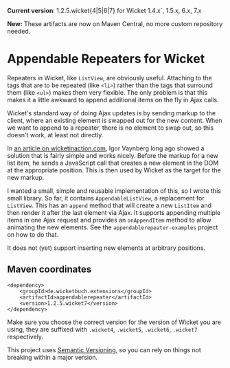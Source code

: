 **Current version**: 1.2.5.wicket{4|5|6|7} for Wicket 1.4.x´, 1.5.x, 6.x, 7.x

**New:** These artifacts are now on Maven Central, no more custom repository 
needed.

# Appendable Repeaters for Wicket

Repeaters in Wicket, like `ListView`, are obviously useful. Attaching to the 
tags that are to be repeated (like `<li>`) rather than the tags that surround
them (like `<ul>`) makes them very flexible. The only problem is that this makes
it a little awkward to append additional items on the fly in Ajax calls.

Wicket's standard way of doing Ajax updates is by sending markup to the client,
where an existing element is swapped out for the new content. When we want to
append to a repeater, there is no element to swap out, so this doesn't work, at
least not directly.

In [an article on wicketinaction.com](http://wicketinaction.com/2008/10/repainting-only-newly-created-repeater-items-via-ajax/),
Igor Vaynberg long ago showed a solution that is fairly simple and works nicely.
Before the markup for a new list item, he sends a JavaScript call that creates a
new element in the DOM at the appropriate position. This is then used by Wicket
as the target for the new markup.

I wanted a small, simple and reusable implementation of this, so I wrote this
small library. So far, it contains `AppendableListView`, a replacement for
`ListView`. This has an `append` method that will create a new `ListItem` and
then render it after the last element via Ajax. It supports appending multiple
items in one Ajax request and provides an `onAppendItem` method to allow
animating the new elements. See the `appendablerepeater-examples` project on how
to do that.

It does not (yet) support inserting new elements at arbitrary positions.

## Maven coordinates

    <dependency>
        <groupId>de.wicketbuch.extensions</groupId>
        <artifactId>appendablerepeater</artifactId>
        <version>1.2.5.wicket7</version>
    </dependency>

Make sure you choose the correct version for the version of Wicket you are
using, they are suffixed with `.wicket4`, `.wicket5`, `.wicket6`, `.wicket7` 
respectively.

This project uses [Semantic Versioning](http://semver.org/), so you can rely on
things not breaking within a major version.
